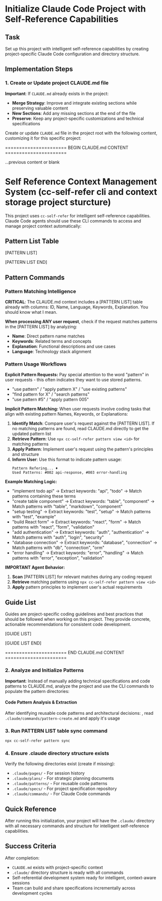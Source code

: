 # Initialize Claude Code Project with Self-Reference Capabilities

## Task

Set up this project with intelligent self-reference capabilities by creating project-specific Claude Code configuration and directory structure.

## Implementation Steps

### 1. Create or Update project CLAUDE.md file

**Important**: If `CLAUDE.md` already exists in the project:

- **Merge Strategy**: Improve and integrate existing sections while preserving valuable content
- **New Sections**: Add any missing sections at the end of the file
- **Preserve**: Keep any project-specific customizations and technical specifications

Create or update `CLAUDE.md` file in the project root with the following content, customizing it for this specific project:

====================== BEGIN CLAUDE.md CONTENT ======================

...previous content or blank

# Self Reference Context Management System (cc-self-refer cli and context storage project sturcture)

This project uses `cc-self-refer` for intelligent self-reference capabilities.
Claude Code agents should use these CLI commands to access and manage project context automatically:

## Pattern List Table

[PATTERN LIST]

[PATTERN LIST END]

## Pattern Commands

### Pattern Matching Intelligence
**CRITICAL**: The CLAUDE.md context includes a [PATTERN LIST] table already with columns: ID, Name, Language, Keywords, Explanation. You should know what I mean.

**When processing ANY user request**, check if the request matches patterns in the [PATTERN LIST] by analyzing:
- **Name**: Direct pattern name matches
- **Keywords**: Related terms and concepts
- **Explanation**: Functional descriptions and use cases
- **Language**: Technology stack alignment

### Pattern Usage Workflows

**Explicit Pattern Requests:**
Pay special attention to the word "pattern" in user requests - this often indicates they want to use stored patterns.
- "use pattern" / "apply pattern X" / "use existing patterns"
- "find pattern for X" / "search patterns"
- "use pattern #5" / "apply pattern 005"

**Implicit Pattern Matching:**
When user requests involve coding tasks that align with existing pattern Names, Keywords, or Explanations:

1. **Identify Match**: Compare user's request against the [PATTERN LIST]. If no matching patterns are found, read CLAUDE.md directly to get the updated pattern list
2. **Retrieve Pattern**: Use `npx cc-self-refer pattern view <id>` for matching patterns
3. **Apply Pattern**: Implement user's request using the pattern's principles and structure
4. **Inform User**: Use this format to indicate pattern usage:
   ```
   Pattern Refering... ♦️ 
   Used Patterns: #002 api-response, #003 error-handling
   ```

**Example Matching Logic:**
- "implement todo api" → Extract keywords: "api", "todo" → Match patterns containing these terms
- "create table component" → Extract keywords: "table", "component" → Match patterns with "table", "markdown", "component"
- "setup testing" → Extract keywords: "test", "setup" → Match patterns with "test", "example"
- "build React form" → Extract keywords: "react", "form" → Match patterns with "react", "form", "validation"
- "add authentication" → Extract keywords: "auth", "authentication" → Match patterns with "auth", "login", "security"
- "database connection" → Extract keywords: "database", "connection" → Match patterns with "db", "connection", "orm"
- "error handling" → Extract keywords: "error", "handling" → Match patterns with "error", "exception", "validation"

**IMPORTANT Agent Behavior:**
1. **Scan** [PATTERN LIST] for relevant matches during any coding request
2. **Retrieve** matching patterns using `npx cc-self-refer pattern view <id>`
3. **Apply** pattern principles to implement user's actual requirements


## Guide List

Guides are project-specific coding guidelines and best practices that should be followed when working on this project. They provide concrete, actionable recommendations for consistent code development.

[GUIDE LIST]

[GUIDE LIST END]

====================== END CLAUDE.md CONTENT ======================


### 2. Analyze and Initialize Patterns

**Important**: Instead of manually adding technical specifications and code patterns to CLAUDE.md, analyze the project and use the CLI commands to populate the pattern directories:

#### Code Pattern Analysis & Extraction

After identifying reusable code patterns and architectural decisions: , read `.claude/commands/pattern-create.md` and apply it's usage

### 3. Run PATTERN LIST table sync command

```bash
npx cc-self-refer pattern sync
```

### 4. Ensure .claude directory structure exists

Verify the following directories exist (create if missing):

- `.claude/pages/` - For session history
- `.claude/plans/` - For strategic planning documents
- `.claude/patterns/` - For reusable code patterns
- `.claude/specs/` - For project specification repository
- `.claude/commands/` - For Claude Code commands

## Quick Reference

After running this initialization, your project will have the `.claude/` directory with all necessary commands and structure for intelligent self-reference capabilities.

## Success Criteria

After completion:

- `CLAUDE.md` exists with project-specific context
- `.claude/` directory structure is ready with all commands
- Self-referential development system ready for intelligent, context-aware sessions
- Team can build and share specifications incrementally across development cycles
